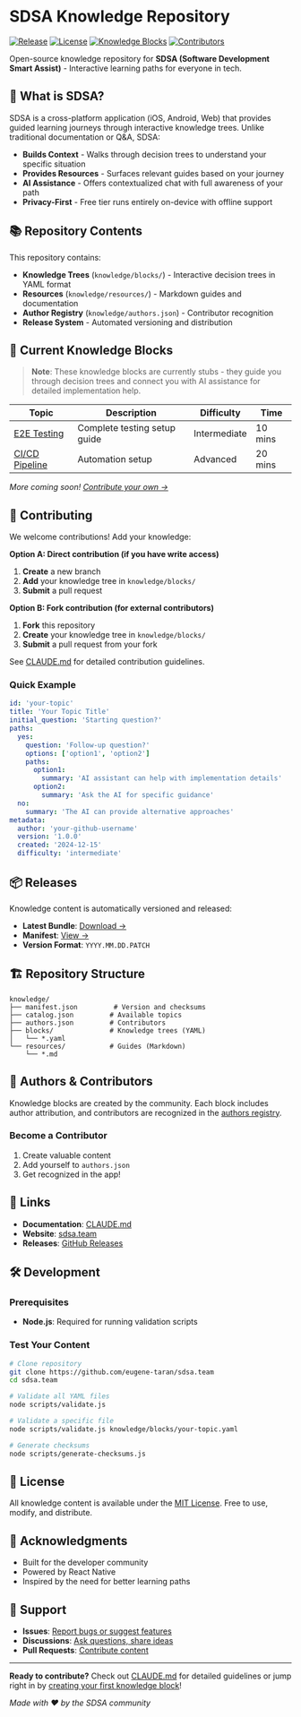 # SDSA Knowledge Repository

[![Release](https://img.shields.io/github/v/release/eugene-taran/sdsa.team)](https://github.com/eugene-taran/sdsa.team/releases/latest)
[![License](https://img.shields.io/badge/license-MIT-blue.svg)](LICENSE)
[![Knowledge Blocks](https://img.shields.io/badge/knowledge%20blocks-1-green)](knowledge/blocks)
[![Contributors](https://img.shields.io/badge/contributors-welcome-brightgreen)](CLAUDE.md#contributing)

Open-source knowledge repository for **SDSA (Software Development Smart Assist)** - Interactive learning paths for everyone in tech.

## 🚀 What is SDSA?

SDSA is a cross-platform application (iOS, Android, Web) that provides guided learning journeys through interactive knowledge trees. Unlike traditional documentation or Q&A, SDSA:

- **Builds Context** - Walks through decision trees to understand your specific situation
- **Provides Resources** - Surfaces relevant guides based on your journey
- **AI Assistance** - Offers contextualized chat with full awareness of your path
- **Privacy-First** - Free tier runs entirely on-device with offline support

## 📚 Repository Contents

This repository contains:

- **Knowledge Trees** (`knowledge/blocks/`) - Interactive decision trees in YAML format
- **Resources** (`knowledge/resources/`) - Markdown guides and documentation
- **Author Registry** (`knowledge/authors.json`) - Contributor recognition
- **Release System** - Automated versioning and distribution

## 🎯 Current Knowledge Blocks

> **Note**: These knowledge blocks are currently stubs - they guide you through decision trees and connect you with AI assistance for detailed implementation help.

| Topic | Description | Difficulty | Time |
|-------|-------------|------------|------|
| [E2E Testing](knowledge/blocks/e2e-testing.yaml) | Complete testing setup guide | Intermediate | 10 mins |
| [CI/CD Pipeline](knowledge/blocks/cicd-pipeline.yaml) | Automation setup | Advanced | 20 mins |

*More coming soon! [Contribute your own →](CLAUDE.md#contributing)*

## 🤝 Contributing

We welcome contributions! Add your knowledge:

**Option A: Direct contribution (if you have write access)**
1. **Create** a new branch
2. **Add** your knowledge tree in `knowledge/blocks/`
3. **Submit** a pull request

**Option B: Fork contribution (for external contributors)**
1. **Fork** this repository
2. **Create** your knowledge tree in `knowledge/blocks/`
3. **Submit** a pull request from your fork

See [CLAUDE.md](CLAUDE.md) for detailed contribution guidelines.

### Quick Example

```yaml
id: 'your-topic'
title: 'Your Topic Title'
initial_question: 'Starting question?'
paths:
  yes:
    question: 'Follow-up question?'
    options: ['option1', 'option2']
    paths:
      option1:
        summary: 'AI assistant can help with implementation details'
      option2:
        summary: 'Ask the AI for specific guidance'
  no:
    summary: 'The AI can provide alternative approaches'
metadata:
  author: 'your-github-username'
  version: '1.0.0'
  created: '2024-12-15'
  difficulty: 'intermediate'
```

## 📦 Releases

Knowledge content is automatically versioned and released:

- **Latest Bundle**: [Download →](https://github.com/eugene-taran/sdsa.team/releases/latest)
- **Manifest**: [View →](https://raw.githubusercontent.com/eugene-taran/sdsa.team/main/knowledge/manifest.json)
- **Version Format**: `YYYY.MM.DD.PATCH`


## 🏗️ Repository Structure

```
knowledge/
├── manifest.json         # Version and checksums
├── catalog.json         # Available topics
├── authors.json         # Contributors
├── blocks/              # Knowledge trees (YAML)
│   └── *.yaml
└── resources/           # Guides (Markdown)
    └── *.md
```

## 👥 Authors & Contributors

Knowledge blocks are created by the community. Each block includes author attribution, and contributors are recognized in the [authors registry](knowledge/authors.json).

### Become a Contributor

1. Create valuable content
2. Add yourself to `authors.json`
3. Get recognized in the app!

## 🔗 Links

- **Documentation**: [CLAUDE.md](CLAUDE.md)
- **Website**: [sdsa.team](https://sdsa.team)
- **Releases**: [GitHub Releases](https://github.com/eugene-taran/sdsa.team/releases)

## 🛠️ Development

### Prerequisites

- **Node.js**: Required for running validation scripts

### Test Your Content

```bash
# Clone repository
git clone https://github.com/eugene-taran/sdsa.team
cd sdsa.team

# Validate all YAML files
node scripts/validate.js

# Validate a specific file
node scripts/validate.js knowledge/blocks/your-topic.yaml

# Generate checksums
node scripts/generate-checksums.js
```


## 📄 License

All knowledge content is available under the [MIT License](LICENSE). Free to use, modify, and distribute.

## 🙏 Acknowledgments

- Built for the developer community
- Powered by React Native
- Inspired by the need for better learning paths

## 📮 Support

- **Issues**: [Report bugs or suggest features](https://github.com/eugene-taran/sdsa.team/issues)
- **Discussions**: [Ask questions, share ideas](https://github.com/eugene-taran/sdsa.team/discussions)
- **Pull Requests**: [Contribute content](https://github.com/eugene-taran/sdsa.team/pulls)

---

**Ready to contribute?** Check out [CLAUDE.md](CLAUDE.md) for detailed guidelines or jump right in by [creating your first knowledge block](CLAUDE.md#adding-a-new-knowledge-tree)!

*Made with ❤️ by the SDSA community*
